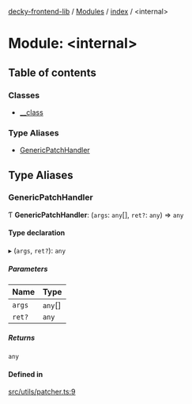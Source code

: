 [decky-frontend-lib](../README.md) / [Modules](../modules.md) / [index](index.md) / <internal\>

# Module: <internal\>

## Table of contents

### Classes

- [\_\_class](../classes/index._internal_.__class.md)

### Type Aliases

- [GenericPatchHandler](index._internal_.md#genericpatchhandler)

## Type Aliases

### GenericPatchHandler

Ƭ **GenericPatchHandler**: (`args`: `any`[], `ret?`: `any`) => `any`

#### Type declaration

▸ (`args`, `ret?`): `any`

##### Parameters

| Name | Type |
| :------ | :------ |
| `args` | `any`[] |
| `ret?` | `any` |

##### Returns

`any`

#### Defined in

[src/utils/patcher.ts:9](https://github.com/SteamDeckHomebrew/decky-frontend-lib/blob/82f604a/src/utils/patcher.ts#L9)
